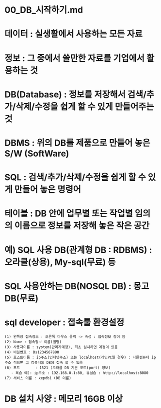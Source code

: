 # 00_DB_시작하기.md
# 데이터 : 실생활에서 사용하는 모든 자료
# 정보 : 그 중에서 쓸만한 자료를 기업에서 활용하는 것
# DB(Database) : 정보를 저장해서 검색/추가/삭제/수정을 쉽게 할 수 있게 만들어주는것
# DBMS : 위의 DB를 제품으로 만들어 놓은 S/W (SoftWare)
# SQL : 검색/추가/삭제/수정을 쉽게 할 수 있게 만들어 놓은 명령어
# 테이블 : DB 안에 업무별 또는 작업별 임의의 이름으로 정보를 저장해 놓은 작은 공간

# 예) SQL 사용 DB(관계형 DB : RDBMS)      : 오라클(상용), My-sql(무료) 등
#     SQL 사용안하는 DB(NOSQL DB)         : 몽고 DB(무료)

# sql developer : 접속툴 환경설정
    (1) 왼쪽창 접속정보 : 오른쪽 마우스 클릭 -> 속성 : 접속정보 창이 뜸
    (2) Name : 접속정보 이름(별명)
    (3) 사용자이름 : system(관리자계정), 최초 설치하면 계정이 있음
    (4) 비밀번호 : Ds1234567890
    (5) 호스트이름 : ip주소(인터넷주소) 또는 localhost(개인PC일 경우) : 다른컴퓨터 ip 주소 적으면 그 컴퓨터의 DB에 접속 할 수 있음
    (6) 포트       : 1521 (오라클 DB 기본 포트(port) 정보)
       - 복습 예): ip주소 : 192.168.0.1:80, 뷰실습 : http://localhost:8080
    (7) 서비스 이름 : xepdb1 (DB 이름)

# DB 설치 사양 : 메모리 16GB 이상